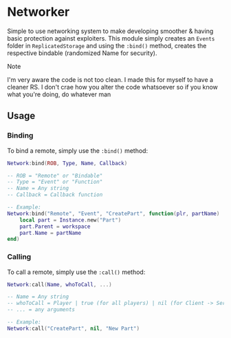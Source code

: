 # Networker
Simple to use networking system to make developing smoother &amp; having basic protection against exploiters.
This module simply creates an `Events` folder in `ReplicatedStorage` and using the `:bind()` method, creates the respective bindable (randomized Name for security).

> [!NOTE]
> I'm very aware the code is not too clean. I made this for myself to have a cleaner RS. I don't crae how you alter the code whatsoever so if you know what you're doing, do whatever man

## Usage
### Binding
To bind a remote, simply use the `:bind()` method:
```lua
Network:bind(ROB, Type, Name, Callback)

-- ROB = "Remote" or "Bindable"
-- Type = "Event" or "Function"
-- Name = Any string
-- Callback = Callback function

-- Example:
Network:bind("Remote", "Event", "CreatePart", function(plr, partName)
    local part = Instance.new("Part")
    part.Parent = workspace
    part.Name = partName
end)
```
### Calling
To call a remote, simply use the `:call()` method:
```lua
Network:call(Name, whoToCall, ...)

-- Name = Any string
-- whoToCall = Player | true (for all players) | nil (for Client -> Server)
-- ... = any arguments

-- Example:
Network:call("CreatePart", nil, "New Part")
```
